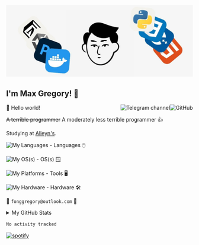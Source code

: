 ![banner](Banner2.jpg)

## I'm Max Gregory! :wave:

<a href="https://github.com/ChungZH"><img align="right" alt="GitHub" src="https://img.shields.io/badge/dynamic/json?logo=github&label=GitHub+Followers&labelColor=282c34&color=181717&query=%24.data.totalSubs&url=https%3A%2F%2Fapi.spencerwoo.com%2Fsubstats%2F%3Fsource%3Dgithub%26queryKey%3DChungZH&longCache=true"/></a>

<a href="https://t.me/skyporker_channel"><img align="right" alt="Telegram channel" src="https://img.shields.io/badge/dynamic/json?logo=telegram&label=%40skyporker_channel&labelColor=282c34&suffix=+members&color=2CA5E0&query=%24.data.totalSubs&url=https%3A%2F%2Fapi.spencerwoo.com%2Fsubstats%2F%3Fsource%3Dtelegram%26queryKey%3Dskyporker_channel&longCache=true"/></a>

🎊 Hello world!

~~A terrible programmer~~ A moderately less terrible programmer 👍

Studying at [Alleyn's](https://alleyns.com).

![My Languages](https://skillicons.dev/icons?i=cpp,css,html,py) - Languages :computer_mouse:

![My OS(s)](https://skillicons.dev/icons?i=windows,arch) - OS(s) :window:

![My Platforms](https://skillicons.dev/icons?i=blender,docker,unity,unreal,ai,ps,notion) - Tools :desktop_computer:

![My Hardware](https://skillicons.dev/icons?i=arduino,raspberrypi) - Hardware :hammer_and_wrench:

:email: `fonggregory@outlook.com` :email:

<details>

<summary>My GitHub Stats</summary>

![Max's github stats](https://github-readme-stats.vercel.app/api?username=Max-CF-Gregory&theme=vue&show_icons=true)

</details>

<!--START_SECTION:waka-->

```txt
No activity tracked
```

<!--END_SECTION:waka-->

[![spotify](https://nocache.advaith.workers.dev?url=https://img.shields.io/endpoint?url=https://dev.discordprofiles.me/api/badge/spotify/801445833047277628)](https://dev.discordprofiles.me/openspotify/801445833047277628)
